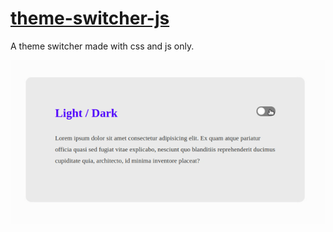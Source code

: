 # [theme-switcher-js](https://tiagopaes.github.io/theme-switcher-js/)

A theme switcher made with css and js only.

![gif](./theme-switcher.gif)
